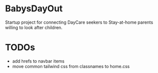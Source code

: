 # BabysDayOut
Startup project for connecting DayCare seekers to Stay-at-home parents willing to look after children.


# TODOs
- add hrefs to navbar items
- move common tailwind css from classnames to home.css